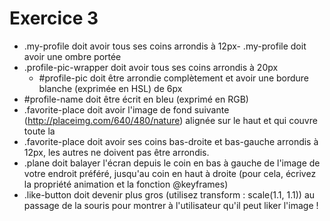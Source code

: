 # Exercice 3

- .my-profile doit avoir tous ses coins arrondis à 12px- .my-profile doit avoir une ombre portée
- .profile-pic-wrapper doit avoir tous ses coins arrondis à 20px
  - #profile-pic doit être arrondie complètement et avoir une bordure blanche (exprimée en HSL)
    de 6px
- #profile-name doit être écrit en bleu (exprimé en RGB)
- .favorite-place doit avoir l'image de fond suivante (http://placeimg.com/640/480/nature) alignée sur le haut et qui couvre toute la <div>
- .favorite-place doit avoir ses coins bas-droite et bas-gauche arrondis à 12px, les autres ne doivent pas être arrondis.
- .plane doit balayer l'écran depuis le coin en bas à gauche de l'image de votre endroit préféré, jusqu'au coin en haut à droite (pour cela, écrivez la propriété animation et la fonction @keyframes)
- .like-button doit devenir plus gros (utilisez transform : scale(1.1, 1.1)) au passage de la souris pour montrer à l'utilisateur qu'il peut liker l'image !
